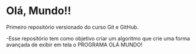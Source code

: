 # Olá, Mundo!!
 Primeiro repositório versionado do curso Git e GitHub.

 -Esse repositório tem como objetivo criar um algoritmo que crie uma forma avançada de exibir em tela o PROGRAMA OLÁ MUNDO!

